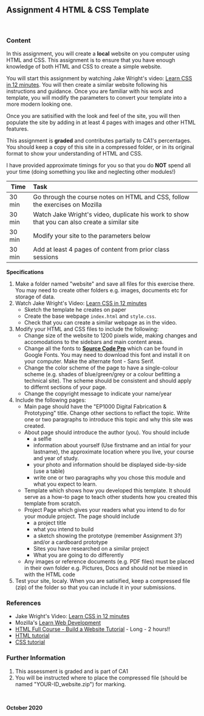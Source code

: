 
## Assignment 4 HTML & CSS Template

&nbsp;

### Content

In this assignment, you will create a **local** website on you computer using HTML and CSS.  This assignment is to ensure that you have enough knowledge of both HTML and CSS to create a simple website.

You will start this assignment by watching Jake Wright's video: [Learn CSS in 12 minutes](https://youtu.be/0afZj1G0BIE).  You will then create a similar website following his instructions and guidance.  Once you are familiar with his work and template, you will modify the parameters to convert your template into a more modern looking one.

Once you are satisified with the look and feel of the site, you will then populate the site by adding in at least 4 pages with images and other HTML features.

This assignment is **graded** and contributes partially to CA1's percentages.  You should keep a copy of this site in a compressed folder, or in its original format to show your understanding of HTML and CSS.

I have provided approximate timings for you so that you do **NOT** spend all your time (doing something you like and neglecting other modules!)

| Time   | Task |
|--------|:------------------------------------------------|
|30 min  | Go through the course notes on HTML and CSS, follow the exercises on Mozilla |
|30 min  | Watch Jake Wright's video, duplicate his work to show that you can also create a similar site |
|30 min  | Modify your site to the parameters below |
|30 min  | Add at least 4 pages of content from prior class sessions |


**Specifications**

1.  Make a folder named "website" and save all files for this exercise there.  You may need to create other folders e.g. images, documents etc for storage of data.
2.  Watch Jake Wright's Video: [Learn CSS in 12 minutes](https://youtu.be/0afZj1G0BIE)
    - Sketch the template he creates on paper
    - Create the base webpage `index.html` and `style.css`.
    - Check that you can create a similar webpage as in the video.
3.  Modify your HTML and CSS files to include the following:
    - Change size of the website to 1200 pixels wide, making changes and accomodations to the sidebars and main content areas.
    - Change all the fonts to [**Source Code Pro**](https://fonts.google.com/specimen/Source+Code+Pro) which can be found in Google Fonts.  You may need to download this font and install it on your computer.  Make the alternate font - Sans Serif.
    - Change the color scheme of the page to have a single-colour scheme (e.g. shades of blue/green/grey or a colour befitting a technical site).  The scheme should be consistent and should apply to differnt sections of your page.
    - Change the copyright message to indicate your name/year
4.  Include the following pages:
    - Main page should have the "EP1000 Digital Fabrication & Prototyping" title.  Change other sections to reflact the topic.  Write one or two paragraphs to introduce this topic and why this site was created.
    - About page should introduce the author (you).  You should include
        - a selfie
        - information about yourself (Use firstname and an intial for your lastname), the approximate location where you live, your course and year of study.
        - your photo and information should be displayed side-by-side (use a table)
        - write one or two paragraphs why you chose this module and what you expect to learn.
    - Template which shows how you developed this template.  It should serve as a how-to page to teach other students how you created this template from scratch.
    - Project Page which gives your readers what you intend to do for your module project.  The page should include
        - a project title
        - what you intend to build
        - a sketch showing the prototype (remember Assignment 3?) and/or a cardboard prototype
        - Sites you have researched on a similar project
        - What you are going to do differently
    - Any images or reference documents (e.g. PDF files) must be placed in their own folder e.g. Pictures, Docs and should not be mixed in with the HTML code
5.  Test your site, localy.  When you are satisified, keep a compressed file (zip) of the folder so that you can include it in your submissions.


### References

- Jake Wright's Video: [Learn CSS in 12 minutes](https://youtu.be/0afZj1G0BIE)
- Mozilla's [Learn Web Development](https://developer.mozilla.org/en-US/docs/Learn)
- [HTML Full Course - Build a Website Tutorial](https://youtu.be/pQN-pnXPaVg) - Long - 2 hours!!
- [HTML tutorial](https://www.w3schools.com/html/default.asp)
- [CSS tutorial](https://www.w3schools.com/css/default.asp)

### Further Information

1.  This assessment is graded and is part of CA1
2.  You will be instructed where to place the compressed file (should be named "YOUR-ID_website.zip") for marking.


&nbsp;

**October 2020**

